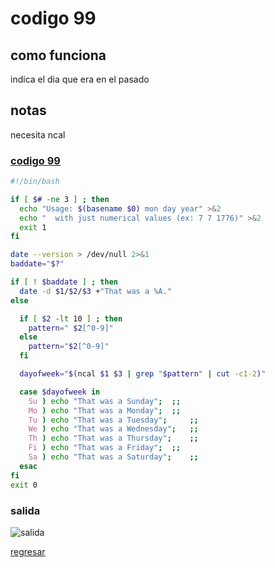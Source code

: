 # codigo 99
## como funciona
indica el dia que era en el pasado

## notas
necesita ncal

### [codigo 99](Recipes/99dayInPast.sh)

```bash
#!/bin/bash

if [ $# -ne 3 ] ; then
  echo "Usage: $(basename $0) mon day year" >&2
  echo "  with just numerical values (ex: 7 7 1776)" >&2
  exit 1
fi

date --version > /dev/null 2>&1 	
baddate="$?"			

if [ ! $baddate ] ; then
  date -d $1/$2/$3 +"That was a %A."
else

  if [ $2 -lt 10 ] ; then
    pattern=" $2[^0-9]"
  else
    pattern="$2[^0-9]"
  fi

  dayofweek="$(ncal $1 $3 | grep "$pattern" | cut -c1-2)"

  case $dayofweek in 
    Su ) echo "That was a Sunday"; 	;;
    Mo ) echo "That was a Monday"; 	;;
    Tu ) echo "That was a Tuesday"; 	;;
    We ) echo "That was a Wednesday"; 	;;
    Th ) echo "That was a Thursday"; 	;;
    Fi ) echo "That was a Friday"; 	;;
    Sa ) echo "That was a Saturday"; 	;;
  esac
fi
exit 0
```
### salida
![salida](Salidas/99.png)

[regresar](README.md)
